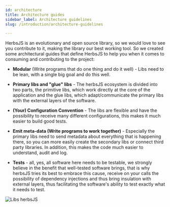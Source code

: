 ```yaml
---
id: architecture
title: Architecture guides
sidebar_label: Architecture guidelines
slug: /introduction/architecture-guidelines

---
```


HerbsJS is an evolutionary and open source library, so we would love to see you contribute to it, making the library our best working tool. So we created some architectural guides that define HerbsJS to help you when it comes to consuming and contributing to the project:

- **Modular** (Write programs that do one thing and do it well) - Libs need to be lean, with a single big goal and do this well.

- **Primary libs and "glue" libs** - The herbsJS ecosystem is divided into two parts, the primitive libs, which work directly at the core of the application and the glue libs, which adapt/communicate the primary libs with the external layers of the software.

- **(Your) Configuration Convention** - The libs are flexible and have the possibility to receive many different configurations, this makes it much easier to build good tests.

- **Emit meta-data (Write programs to work together)** - Especially the primary libs need to send metadata about everything that is happening there, so you can more easily create the secondary libs or connect third party libraries. In addition, this makes the code much easier to understand, audit and log.

- **Tests** - all, yes, all software here needs to be testable, we strongly believe in the benefit that well-tested software brings, that is why herbsJS tries its best to embrace this cause, receive on your calls the possibility of dependency injections and thus bring insulation with external layers, thus facilitating the software's ability to test exactly what it needs to test.

![Libs herbsJS](/img/herbsjs_diagram.png)

